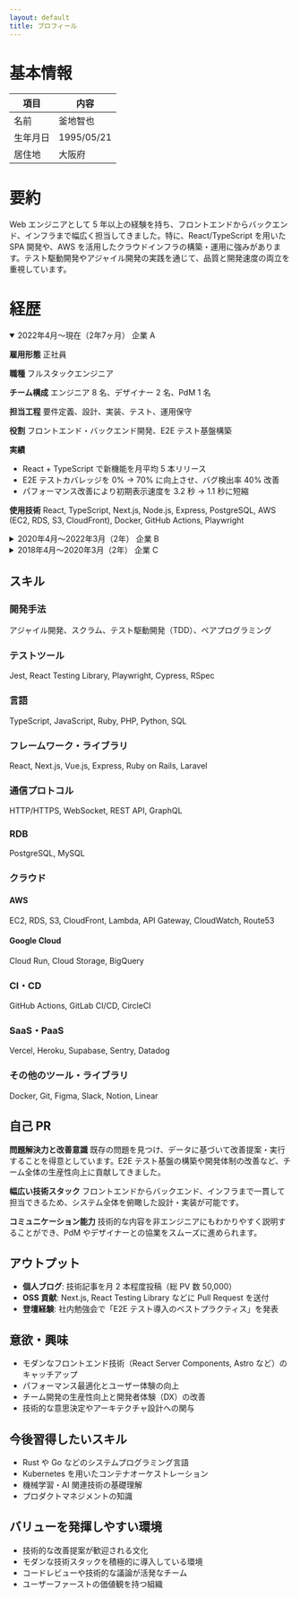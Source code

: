 ```yaml
---
layout: default
title: プロフィール
---
```


# 基本情報

| 項目     | 内容       |
| -------- | ---------- |
| 名前     | 釜地智也   |
| 生年月日 | 1995/05/21 |
| 居住地   | 大阪府     |

# 要約

Web エンジニアとして 5 年以上の経験を持ち、フロントエンドからバックエンド、インフラまで幅広く担当してきました。特に、React/TypeScript を用いた SPA 開発や、AWS を活用したクラウドインフラの構築・運用に強みがあります。テスト駆動開発やアジャイル開発の実践を通じて、品質と開発速度の両立を重視しています。

# 経歴

<details class="job-history" open markdown="1">
<summary>2022年4月～現在（2年7ヶ月） 企業 A</summary>

**雇用形態**
正社員

**職種**
フルスタックエンジニア

**チーム構成**
エンジニア 8 名、デザイナー 2 名、PdM 1 名

**担当工程**
要件定義、設計、実装、テスト、運用保守

**役割**
フロントエンド・バックエンド開発、E2E テスト基盤構築

**実績**

- React + TypeScript で新機能を月平均 5 本リリース
- E2E テストカバレッジを 0% → 70% に向上させ、バグ検出率 40% 改善
- パフォーマンス改善により初期表示速度を 3.2 秒 → 1.1 秒に短縮

**使用技術**
React, TypeScript, Next.js, Node.js, Express, PostgreSQL, AWS (EC2, RDS, S3, CloudFront), Docker, GitHub Actions, Playwright

</details>

<details class="job-history" markdown="1">
<summary>2020年4月～2022年3月（2年） 企業 B</summary>

**雇用形態**
正社員

**職種**
Web エンジニア

**チーム構成**
エンジニア 5 名

**担当工程**
要件定義、設計、実装、テスト

**役割**
受託案件のフロントエンド・バックエンド開発

**実績**

- 10 社以上のクライアント向け Web アプリケーション開発
- コードレビュー文化の導入により、バグ件数を月平均 15 件 → 5 件に削減
- Git フロー整備とドキュメント化により、新規メンバーのオンボーディング期間を 2 週間短縮

### 開発体制の改善

開発プロセスが属人化していた状況を改善。Git ブランチ戦略の策定、PR テンプレートの作成、コードレビューガイドラインの整備を実施し、チーム全体の開発効率を向上させました。

**使用技術**
Vue.js, JavaScript, PHP, Laravel, MySQL, AWS (EC2, RDS), GitLab CI/CD

</details>

<details class="job-history" markdown="1">
<summary>2018年4月～2020年3月（2年） 企業 C</summary>

**雇用形態**
正社員

**職種**
Web エンジニア（新卒）

**チーム構成**
エンジニア 3 名

**担当工程**
実装、テスト、運用保守

**役割**
オンライン診療プラットフォームの機能追加・保守

**実績**

- ビデオ通話機能の安定性向上（切断率 8% → 2%）
- メンテナンスモード機能の実装により、計画メンテナンス時のユーザー体験を改善
- 管理画面の UI 改善により、カスタマーサポートの業務効率 30% 向上

**使用技術**
JavaScript, jQuery, Ruby on Rails, PostgreSQL, WebRTC, Heroku

</details>

## スキル

### 開発手法

アジャイル開発、スクラム、テスト駆動開発（TDD）、ペアプログラミング

### テストツール

Jest, React Testing Library, Playwright, Cypress, RSpec

### 言語

TypeScript, JavaScript, Ruby, PHP, Python, SQL

### フレームワーク・ライブラリ

React, Next.js, Vue.js, Express, Ruby on Rails, Laravel

### 通信プロトコル

HTTP/HTTPS, WebSocket, REST API, GraphQL

### RDB

PostgreSQL, MySQL

### クラウド

#### AWS

EC2, RDS, S3, CloudFront, Lambda, API Gateway, CloudWatch, Route53

#### Google Cloud

Cloud Run, Cloud Storage, BigQuery

### CI・CD

GitHub Actions, GitLab CI/CD, CircleCI

### SaaS・PaaS

Vercel, Heroku, Supabase, Sentry, Datadog

### その他のツール・ライブラリ

Docker, Git, Figma, Slack, Notion, Linear

## 自己 PR

**問題解決力と改善意識**
既存の問題を見つけ、データに基づいて改善提案・実行することを得意としています。E2E テスト基盤の構築や開発体制の改善など、チーム全体の生産性向上に貢献してきました。

**幅広い技術スタック**
フロントエンドからバックエンド、インフラまで一貫して担当できるため、システム全体を俯瞰した設計・実装が可能です。

**コミュニケーション能力**
技術的な内容を非エンジニアにもわかりやすく説明することができ、PdM やデザイナーとの協業をスムーズに進められます。

## アウトプット

- **個人ブログ**: 技術記事を月 2 本程度投稿（総 PV 数 50,000）
- **OSS 貢献**: Next.js, React Testing Library などに Pull Request を送付
- **登壇経験**: 社内勉強会で「E2E テスト導入のベストプラクティス」を発表

## 意欲・興味

- モダンなフロントエンド技術（React Server Components, Astro など）のキャッチアップ
- パフォーマンス最適化とユーザー体験の向上
- チーム開発の生産性向上と開発者体験（DX）の改善
- 技術的な意思決定やアーキテクチャ設計への関与

## 今後習得したいスキル

- Rust や Go などのシステムプログラミング言語
- Kubernetes を用いたコンテナオーケストレーション
- 機械学習・AI 関連技術の基礎理解
- プロダクトマネジメントの知識

## バリューを発揮しやすい環境

- 技術的な改善提案が歓迎される文化
- モダンな技術スタックを積極的に導入している環境
- コードレビューや技術的な議論が活発なチーム
- ユーザーファーストの価値観を持つ組織
